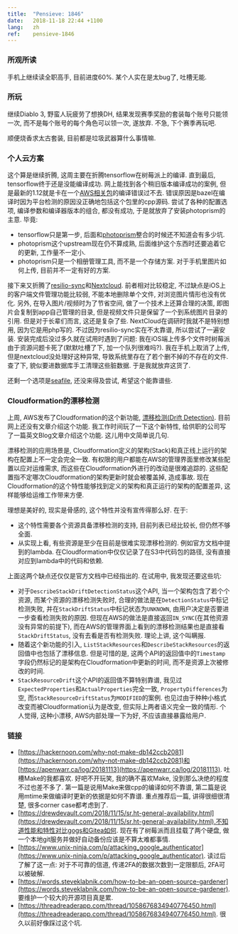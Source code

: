 ```yaml
---
title:  "Pensieve: 1846"
date:   2018-11-18 22:44 +1100
lang:   zh
ref:    pensieve-1846
---
```


### 所观所读

手机上继续读全职高手, 目前进度60%. 某个人实在是太bug了, 吐槽无能.

### 所玩

继续Diablo 3, 野蛮人玩疲劳了想换DH, 结果发现赛季奖励的套装每个账号只能领一次, 而不是每个账号的每个角色可以领一次, 遂放弃. 不急, 下个赛季再玩吧.

顺便烧香求太古套装, 目前都是垃圾武器算什么事情嘛.

### 个人云方案

这个算是继续折腾, 这周主要在折腾tensorflow在树莓派上的编译. 直到最后, tensorflow终于还是没能编译成功. 网上能找到各个稍旧版本编译成功的案例, 但是最新的1.12就是卡在一个[AWS相关包](https://github.com/aws/aws-sdk-cpp)的编译错误过不去. 错误原因是bazel在编译时因为平台检测的原因没正确地包括这个包里的cpp源码. 尝试了各种的配置选项, 编译参数和编译器版本的组合, 都没有成功, 于是就放弃了安装photoprism的主意. 毕竟:

* tensorflow只是第一步, 后面和[photoprism](https://photoprism.org/)整合的时候还不知道会有多少坑.
* photoprism这个upstream现在仍不算成熟, 后面维护这个东西时还要追着它的更新, 工作量不一定小.
* photoprism只是一个相册管理工具, 而不是一个存储方案. 对于手机里图片如何上传, 目前并不一定有好的方案.

接下来又折腾了[resilio-sync](https://www.resilio.com/individuals/)和[Nextcloud](https://nextcloud.com). 前者相对比较稳定, 不过缺点是iOS上的客户端文件管理功能比较弱, 不能本地删除单个文件, 对浏览图片情形也没有优化. 另外, 在导入图片/视频时为了节省空间, 做了一个技术上还算合理的决策, 即图片会复制到app自己管理的目录, 但是视频文件只是保留了一个到系统图片目录的引用. 但是对于长辈们而言, 这还是复杂了些. NextCloud在调研时我就不是特别想用, 因为它是用php写的. 不过因为resilio-sync实在不太靠谱, 所以尝试了一遍安装. 安装完成后没过多久就在试用时遇到了问题: 我在iOS端上传多个文件时树莓派由于资源问题卡死了(默默吐槽了下, 加一个队列很难吗?). 我在手机上取消了上传, 但是nextcloud没处理好这种异常, 导致系统里存在了若个删不掉的不存在的文件. 查了下, 貌似要进数据库手工清理这些脏数据. 于是我就放弃这货了.

还剩一个选项是[seafile](https://www.seafile.com/home/), 还没来得及尝试, 希望这个能靠谱些.

### Cloudformation的漂移检测

上周, AWS发布了Cloudformation的这个新功能, [漂移检测(Drift Detection)](https://aws.amazon.com/blogs/aws/new-cloudformation-drift-detection/). 目前网上还没有文章介绍这个功能. 我工作时间玩了一下这个新特性, 给供职的公司写了一篇英文Blog文章介绍这个功能. 这儿用中文简单说几句.

漂移检测的应用场景是, Cloudformation定义的架构(Stack)和真正线上运行的架构在配置上不一定会完全一致. 有权限的用户都能在AWS的管理界面里修改某些配置以应对运维需求, 而这些在Cloudformation外进行的改动是很难追踪的. 这些配置指不定哪次Cloudformation的架构更新时就会被覆盖掉, 造成事故. 现在Cloudformation的这个特性能够找到定义的架构和真正运行的架构的配置差异, 这样能够给运维工作带来方便.

理想是美好的, 现实是骨感的, 这个特性并没有宣传得那么好. 在于:

* 这个特性需要各个资源具备漂移检测的支持, 目前列表已经比较长, 但仍然不够全面.
* 从实现上看, 有些资源是至少在目前是很难实现漂移检测的. 例如官方文档中提到的lambda. 在Cloudformation中仅仅记录了在S3中代码包的路径, 没有直接对应到lambda中的代码和依赖.

上面这两个缺点还仅仅是官方文档中已经指出的. 在试用中, 我发现还要这些坑:

* 对于`DescribeStackDriftDetectionStatus`这个API, 当一个架构包含了若个个资源, 而某个资源的漂移检测失败时, 合理的做法是在`DetectionStatus`中标记检测失败, 并在`StackDriftStatus`中标记状态为`UNKNOWN`, 由用户决定是否要进一步查看检测失败的原因. 但现在AWS的做法是直接返回`IN_SYNC`(在其他资源没有异常的前提下), 而在AWS的管理界面上看到的漂移检测结果也是直接看`StackDriftStatus`, 没有去看是否有检测失败. 理论上讲, 这个叫瞒报.
* 随着这个新功能的引入, `ListStackResources`和`DescribeStackResources`的返回值中也包括了漂移信息. 但是可惜的是, 这两个API的返回值中的`Timestamp`字段仍然标记的是架构在Cloudformation中更新的时间, 而不是资源上次被修改的时间.
* `StackResourceDrift`这个API的返回值不算特别靠谱, 我见过`ExpectedProperties`和`ActualProperties`完全一致, `PropertyDifferences`为空, 而`StackResourceDriftStatus`为`MODIFIED`的案例. 也见过由于种种小格式改变而被Cloudformation认为是改变, 但实际上两者语义完全一致的情形. 个人觉得, 这种小漂移, AWS内部处理一下为好, 不应该直接暴露给用户.


### 链接

* [https://hackernoon.com/why-not-make-db142ccb2081](https://hackernoon.com/why-not-make-db142ccb2081)和[https://apenwarr.ca/log/20181113](https://apenwarr.ca/log/20181113). 吐槽Make的我都喜欢. 好吧不开玩笑, 我的确不喜欢Make, 没到那么决绝的程度不过也差不多了. 第一篇是说用Make来做cpp的编译如何不靠谱, 第二篇是说用mtime来做编译时更新的依据是如何不靠谱. 重点推荐后一篇, 讲得很细很清楚, 很多corner case都考虑到了.
* [https://drewdevault.com/2018/11/15/sr.ht-general-availability.html](https://drewdevault.com/2018/11/15/sr.ht-general-availability.html).不知道性能和特性对比gogs和Gitea如何. 现在有了树莓派而且挂载了两个硬盘, 做一个本地git服务并做好自动备份应该是不算太难都事情.
* [https://www.unix-ninja.com/p/attacking_google_authenticator](https://www.unix-ninja.com/p/attacking_google_authenticator). 读过后了解了这一点: 对于不可靠的信道, 传递2FA的数据次数到一定限额后, 2FA可以被破解.
* [https://words.steveklabnik.com/how-to-be-an-open-source-gardener](https://words.steveklabnik.com/how-to-be-an-open-source-gardener). 要维护一个较大的开源项目真是累.
* [https://threadreaderapp.com/thread/1058676834940776450.html](https://threadreaderapp.com/thread/1058676834940776450.html). 很久以前好像踩过这个坑.
